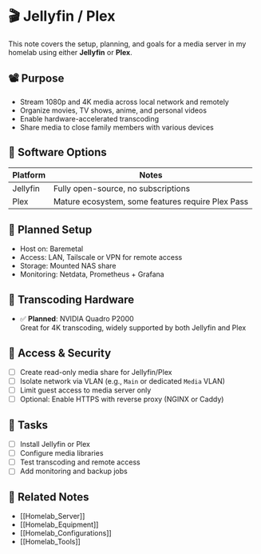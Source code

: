 # 🎬 Jellyfin / Plex

This note covers the setup, planning, and goals for a media server in my homelab using either **Jellyfin** or **Plex**.

## 📽️ Purpose

- Stream 1080p and 4K media across local network and remotely
- Organize movies, TV shows, anime, and personal videos
- Enable hardware-accelerated transcoding
- Share media to close family members with various devices

## 🧩 Software Options

| Platform | Notes |
|----------|-------|
| Jellyfin | Fully open-source, no subscriptions |
| Plex     | Mature ecosystem, some features require Plex Pass |

## 🧰 Planned Setup

- Host on: Baremetal
- Access: LAN, Tailscale or VPN for remote access
- Storage: Mounted NAS share 
- Monitoring: Netdata, Prometheus + Grafana

## 💾 Transcoding Hardware

- ✅ **Planned**: NVIDIA Quadro P2000  
  Great for 4K transcoding, widely supported by both Jellyfin and Plex

## 🔐 Access & Security

- [ ] Create read-only media share for Jellyfin/Plex
- [ ] Isolate network via VLAN (e.g., `Main` or dedicated `Media` VLAN)
- [ ] Limit guest access to media server only
- [ ] Optional: Enable HTTPS with reverse proxy (NGINX or Caddy)

## 📝 Tasks

- [ ] Install Jellyfin or Plex
- [ ] Configure media libraries
- [ ] Test transcoding and remote access
- [ ] Add monitoring and backup jobs

## 🔗 Related Notes

- [[Homelab_Server]]
- [[Homelab_Equipment]]
- [[Homelab_Configurations]]
- [[Homelab_Tools]]

